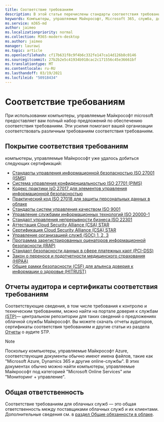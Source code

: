 ```yaml
---
title: Соответствие требованиям
description: В этой статье перечислены стандарты соответствия требованиям, релевантные компьютеры, управляемые Майкрософт.
keywords: Компьютеры, управляемые Майкрософт, Microsoft 365, служба, документация
ms.service: m365-md
author: jaimeo
ms.localizationpriority: normal
ms.collection: M365-modern-desktop
ms.author: jaimeo
manager: laurawi
ms.topic: article
ms.openlocfilehash: cf17b631f8c9f4b6c332fe147ca14d126b8c0146
ms.sourcegitcommit: 27b2b2e5c41934b918cac2c171556c45e36661bf
ms.translationtype: MT
ms.contentlocale: ru-RU
ms.lasthandoff: 03/19/2021
ms.locfileid: "50918434"
---
```

# <a name="compliance"></a>Соответствие требованиям

При использовании компьютеры, управляемые Майкрософт microsoft предоставляет вам полный набор предложений по обеспечению соответствия требованиям. Эти усилия помогают вашей организации соответствовать различным требованиям соответствия требованиям.

## <a name="compliance-coverage"></a>Покрытие соответствия требованиям

компьютеры, управляемые Майкрософт уже удалось добиться следующих сертификаций:

- [Стандарты управления информационной безопасностью ISO 27001 (ISMS)](/compliance/regulatory/offering-ISO-27001)
- [Система управления конфиденциальностью ISO 27701 (PIMS)](/compliance/regulatory/offering-iso-27701)
- [Кодекс практики isO 27017 для элементов управления информационной безопасностью](/compliance/regulatory/offering-ISO-27017)
- [Практический код ISO 27018 для защиты персональных данных в облаке](/compliance/regulatory/offering-ISO-27018)
- [Стандарты систем управления качеством ISO 9001](/compliance/regulatory/offering-ISO-9001)
- [Управление службами информационных технологий ISO 20000-1](/compliance/regulatory/offering-ISO-20000-1-2011)
- [Стандарт управления непрерывности бизнеса ISO 22301](/compliance/regulatory/offering-ISO-22301)
- [Аттестация Cloud Security Alliance (CSA) STAR ](/compliance/regulatory/offering-CSA-STAR-Attestation)
- [Сертификация Cloud Security Alliance (CSA) STAR](/compliance/regulatory/offering-CSA-Star-Certification)
- [Управление организацией служб (SOC) 1, 2, 3](/compliance/regulatory/offering-SOC)
- [Программа зарегистрированных оценаторов информационной безопасности (IRAP)](/compliance/regulatory/offering-ccsl-irap-australia)
- [Стандарт безопасности данных в сфере платежных карт (PCI-DSS)](/compliance/regulatory/offering-PCI-DSS)
- [Закон о переносе и подотчетности медицинского страхования (HIPAA)](/compliance/regulatory/offering-hipaa-hitech)
- [Общие рамки безопасности (CSF) для альянса доверия к информации о здоровье (HITRUST)](/compliance/regulatory/offering-hitrust)


## <a name="auditor-reports-and-compliance-certificates"></a>Отчеты аудитора и сертификаты соответствия требованиям

Соответствующие сведения, в том числе требования к контролю и техническим требованиям, можно найти на портале доверия к службам [(STP)](https://servicetrust.microsoft.com/)— центральном репозитории для таких сведений о предложениях облачной службы Майкрософт. Вы можете скачать отчеты аудиторов, сертификаты соответствия требованиям и другие статьи из раздела [Отчеты](https://servicetrust.microsoft.com/ViewPage/MSComplianceGuide) о аудите STP.

> [!NOTE]
> Поскольку компьютеры, управляемые Майкрософт Azure, соответствующие документы обычно имеют имена файлов, такие как "Microsoft Azure, Dynamics 365 и другие online-службы". В этих документах обычно можно найти компьютеры, управляемые Майкрософт под категорией "Microsoft Online Services" или "Мониторинг + управление".

## <a name="shared-responsibility"></a>Общая ответственность

Соответствие требованиям для облачных служб — это общая ответственность между поставщиками облачных служб и их клиентами. Дополнительные сведения см. в [раздел Общие обязанности в облаке](/azure/security/fundamentals/shared-responsibility).